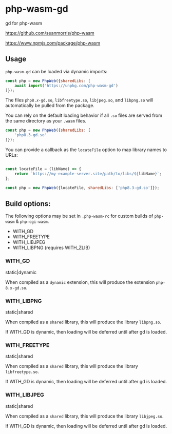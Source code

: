 # php-wasm-gd

gd for php-wasm

https://github.com/seanmorris/php-wasm

https://www.npmjs.com/package/php-wasm

## Usage

`php-wasm-gd` can be loaded via dynamic imports:

```javascript
const php = new PhpWeb({sharedLibs: [
	await import('https://unpkg.com/php-wasm-gd')
]});
```

The files `php8.𝑥-gd.so`, `libfreetype.so`, `libjpeg.so`, and `libpng.so` will automatically be pulled from the package.

You can rely on the default loading behavior if all `.so` files are served from the same directory as your `.wasm` files.

```javascript
const php = new PhpWeb({sharedLibs: [
	'php8.3-gd.so'
]});
```

You can provide a callback as the `locateFile` option to map library names to URLs:

```javascript

const locateFile = (libName) => {
	return `https://my-example-server.site/path/to/libs/${libName}`;
};

const php = new PhpWeb({locateFile, sharedLibs: ['php8.3-gd.so']});
```

## Build options:

The following options may be set in `.php-wasm-rc` for custom builds of `php-wasm` & `php-cgi-wasm`.

* WITH_GD
* WITH_FREETYPE
* WITH_LIBJPEG
* WITH_LIBPNG (requires WITH_ZLIB)

### WITH_GD

static|dynamic

When compiled as a `dynamic` extension, this will produce the extension `php-8.x-gd.so`.

### WITH_LIBPNG

static|shared

When compiled as a `shared` library, this will produce the library `libpng.so`.

If WITH_GD is dynamic, then loading will be deferred until after gd is loaded.

### WITH_FREETYPE

static|shared

When compiled as a `shared` library, this will produce the library `libfreetype.so`.

If WITH_GD is dynamic, then loading will be deferred until after gd is loaded.

### WITH_LIBJPEG

static|shared

When compiled as a `shared` library, this will produce the library `libjpeg.so`.

If WITH_GD is dynamic, then loading will be deferred until after gd is loaded.
